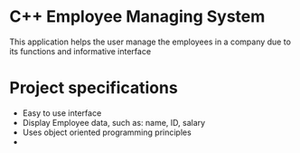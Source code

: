 # C++ Employee Managing System

This application helps the user manage the employees in a company due to its functions and informative interface

# Project specifications

- Easy to use interface
- Display Employee data, such as: name, ID, salary
- Uses object oriented programming principles
- 
